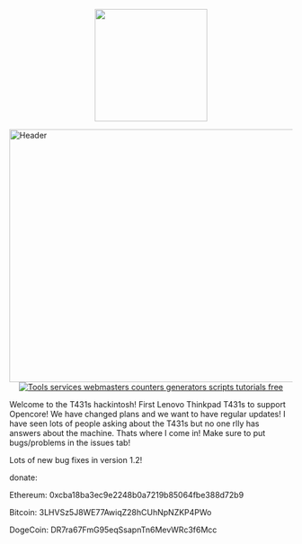 <p align="center">
  <img src="https://t.ly/iAg3b" data-canonical-src="https://t.ly/iAg3b" text-align: center width="200" height="200" />
</p>
<a href="https://ibb.co/Xt1FrQd"><img src="https://i.ibb.co/89qPLCR/Header.png" width="1255" height="450" alt="Header" border="0"></a>
<div style="text-align:center;"><script type="text/javascript" src="https://services.webestools.com/cpt_visitors/72241-1-5.js"></script></div><a href="https://www.webestools.com/" style="display:block;text-align:center;" title="Tools services webmasters counters generators scripts tutorials free"><img src="https://www.webestools.com/images/ban03.gif" alt="Tools services webmasters counters generators scripts tutorials free" /></a>

Welcome to the T431s hackintosh! First Lenovo Thinkpad T431s to support Opencore! We have changed plans and we want to have regular updates! I have seen lots of people asking about the T431s but no one rlly has answers about the machine. Thats where I come in! Make sure to put bugs/problems in the issues tab!

Lots of new bug fixes in version 1.2!

donate:

Ethereum: 0xcba18ba3ec9e2248b0a7219b85064fbe388d72b9

Bitcoin: 3LHVSz5J8WE77AwiqZ28hCUhNpNZKP4PWo

DogeCoin: DR7ra67FmG95eqSsapnTn6MevWRc3f6Mcc
  
